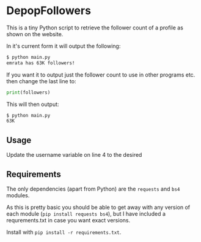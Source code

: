 # DepopFollowers

This is a tiny Python script to retrieve the follower count of a profile as shown on the website.

In it's current form it will output the following:

``` bash
$ python main.py
emrata has 63K followers!
```

If you want it to output just the follower count to use in other programs etc. then change the last line to:

``` python
print(followers)
```

This will then output:

``` bash
$ python main.py
63K
```

## Usage

Update the username variable on line 4 to the desired 

## Requirements

The only dependencies (apart from Python) are the `requests` and `bs4` modules.

As this is pretty basic you should be able to get away with any version of each module (`pip install requests bs4`), but I have included a requrements.txt in case you want exact versions.

Install with `pip install -r requirements.txt`.
